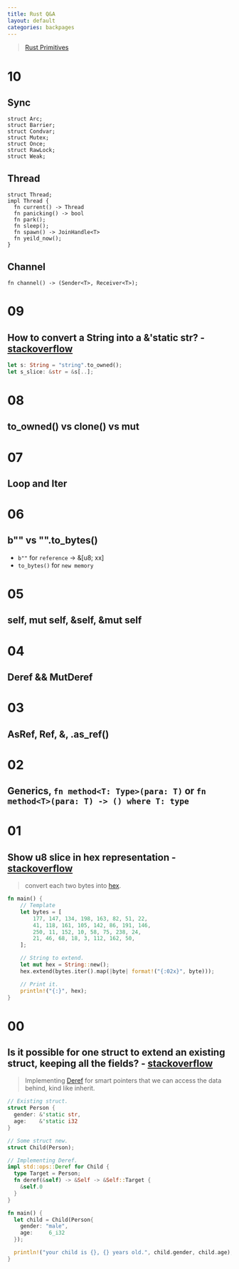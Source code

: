 ```yaml
---
title: Rust Q&A
layout: default
categories: backpages
---
```


> [Rust Primitives][1]

[1]: https://doc.rust-lang.org/rust-by-example/index.html

<!-- rust docs -->
[r-1]: https://doc.rust-lang.org/std/fmt/index.html#width
[r-2]: https://doc.rust-lang.org/std/ops/trait.Deref.html

<!-- question links -->
[s-1]: https://stackoverflow.com/questions/27650312/show-u8-slice-in-hex-representation/54302798?noredirect=1#comment95439998_54302798
[s-2]: https://stackoverflow.com/questions/32552593/is-it-possible-for-one-struct-to-extend-an-existing-struct-keeping-all-the-fiel/54
[s-9]: https://stackoverflow.com/questions/23975391/how-to-convert-a-string-into-a-static-str

# 10 
## Sync
```
struct Arc;
struct Barrier;
struct Condvar;
struct Mutex;
struct Once;
struct RawLock;
struct Weak;
```

## Thread
```
struct Thread;
impl Thread {
  fn current() -> Thread
  fn panicking() -> bool
  fn park();
  fn sleep();
  fn spawn() -> JoinHandle<T>
  fn yeild_now();
}
```
## Channel
```
fn channel() -> (Sender<T>, Receiver<T>);
```


# 09
## How to convert a String into a &'static str? - [stackoverflow][s-9]

```rust
let s: String = "string".to_owned();
let s_slice: &str = &s[..];
```

# 08
## to_owned() vs clone() vs mut

# 07
## Loop and Iter

# 06
## b"" vs "".to_bytes()
+ `b""` for `reference` -> &[u8; xx]
+ `to_bytes()` for `new memory`

# 05
## self, mut self, &self, &mut self

# 04
## Deref && MutDeref

# 03
## AsRef, Ref, &, .as_ref()

# 02
## Generics, `fn method<T: Type>(para: T)` or `fn method<T>(para: T) -> () where T: type`


# 01
## Show u8 slice in hex representation - [stackoverflow][s-1]

> convert each two bytes into [hex][r-1].
    
```rust
fn main() {
    // Template
    let bytes = [
        177, 147, 134, 198, 163, 82, 51, 22,
        41, 118, 161, 105, 142, 86, 191, 146,
        250, 11, 152, 10, 58, 75, 238, 24,
        21, 46, 68, 18, 3, 112, 162, 50,
    ];

    // String to extend.
    let mut hex = String::new();
    hex.extend(bytes.iter().map(|byte| format!("{:02x}", byte)));

    // Print it.
    println!("{:}", hex);
}
```

# 00
## Is it possible for one struct to extend an existing struct, keeping all the fields? - [stackoverflow][s-2]

> Implementing [Deref][r-2] for smart pointers that we can access the data behind, kind like inherit.
    
```rust
// Existing struct.
struct Person {
  gender: &'static str,
  age:    &'static i32
}

// Some struct new.
struct Child(Person);

// Implementing Deref.
impl std::ops::Deref for Child {
  type Target = Person;
  fn deref(&self) -> &Self -> &Self::Target {
    &self.0
  }
}

fn main() {
  let child = Child(Person{
    gender: "male",
    age:     6_i32
  });

  println!("your child is {}, {} years old.", child.gender, child.age);
}
```

